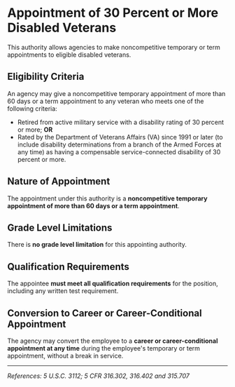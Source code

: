 # Appointment of 30 Percent or More Disabled Veterans

This authority allows agencies to make noncompetitive temporary or term appointments to eligible disabled veterans.

## Eligibility Criteria

An agency may give a noncompetitive temporary appointment of more than 60 days or a term appointment to any veteran who meets one of the following criteria:

*   Retired from active military service with a disability rating of 30 percent or more; **OR**
*   Rated by the Department of Veterans Affairs (VA) since 1991 or later (to include disability determinations from a branch of the Armed Forces at any time) as having a compensable service-connected disability of 30 percent or more.

## Nature of Appointment

The appointment under this authority is a **noncompetitive temporary appointment of more than 60 days or a term appointment**.

## Grade Level Limitations

There is **no grade level limitation** for this appointing authority.

## Qualification Requirements

The appointee **must meet all qualification requirements** for the position, including any written test requirement.

## Conversion to Career or Career-Conditional Appointment

The agency may convert the employee to a **career or career-conditional appointment at any time** during the employee's temporary or term appointment, without a break in service.

---
*References: 5 U.S.C. 3112; 5 CFR 316.302, 316.402 and 315.707*
